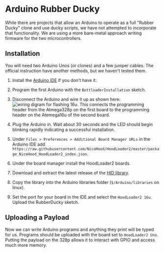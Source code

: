 # Arduino Rubber Ducky

While there are projects that allow an Arduino to operate as a full "Rubber Ducky" clone and use ducky scripts, we have not attempted to incorporate that functionality. We are using a more bare-metal approach writing firmware for the two microcontrollers.

## Installation

You will need two Arduino Unos (or clones) and a few jumper cables. The official instruction have another methods, but we haven't tested them.

1. Install the [Arduino IDE](https://www.arduino.cc/en/software) if you don't have it.

1. Program the first Arduino with the `BottloaderInstallation` sketch.

1. Disconnect the Arduino and wire it up as shown here: ![wiring digram for flashing 16u](https://github.com/NicoHood/HoodLoader2/wiki/pictures/ArduinoISP.jpg). This connects the programming header from the Atmega328p on the first board to the programming header on the Atemega16u of the second board.

1. Plug the Arduino in. Wait about 30 seconds and the LED should begin blinking rapidly indicating a successful installation.

1. Under `Files > Preferences > Additional Board Manager URLs` in the Arduino IDE add `https://raw.githubusercontent.com/NicoHood/HoodLoader2/master/package_NicoHood_HoodLoader2_index.json`.

1. Under the board manager install the HoodLoader2 boards.

1. Download and extract the latest release of the [HID library](https://github.com/NicoHood/HID/releases/tag/2.8.3).

1. Copy the library into the Arduino libraries folder (`$/Arduino/libraries` on linux).

1. Set the port for your board in the IDE and select the `HoodLoader2 16u`. Upload the RubberDucky sketch.

## Uploading a Payload

Now we can write Arduino programs and anything they print will be typed for us. Programs should be uploaded with the board set to `HoodLoader2 Uno`. Putting the payload on the 328p allows it to interact with GPIO and access much more memory.